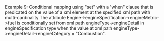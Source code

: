 Example 9:
Conditional mapping using "set" with a "when" clause that is predicated on the value of a xml element at the specified xml path with multi-cardinality
The attribute Engine->engineSpecification->engineMetric->fuel is conditionally set from xml path
engineType->engineDetail in engineSpecification type when the value at xml path engineType->engineDetail->engineCategory = "Combustion".